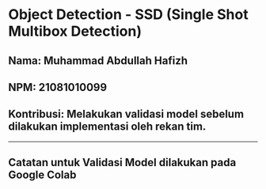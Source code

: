 # Object Detection - SSD (Single Shot Multibox Detection)

## Nama: Muhammad Abdullah Hafizh
## NPM: 21081010099
## Kontribusi: Melakukan validasi model sebelum dilakukan implementasi oleh rekan tim. 

---

## Catatan untuk Validasi Model dilakukan pada Google Colab